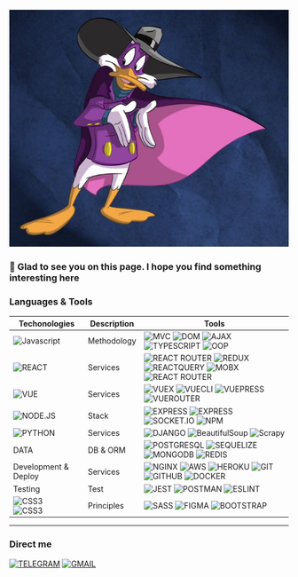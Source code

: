 ![Header](https://github.com/dzhem911/dzhem911/blob/main/assets/40.jpeg)

### 👋 Glad to see you on this page. I hope you find something interesting here

### Languages & Tools
| Techonologies                                                                                                                                                            | Description | Tools                                                                                                                                                                                                                                                                                                                                                                                                                                                                                                                  |
|--------------------------------------------------------------------------------------------------------------------------------------------------------------------------|-------------|------------------------------------------------------------------------------------------------------------------------------------------------------------------------------------------------------------------------------------------------------------------------------------------------------------------------------------------------------------------------------------------------------------------------------------------------------------------------------------------------------------------------|
| ![Javascript](https://img.shields.io/badge/-JAVASCRIPT-090909?style=for-the-badge&logo=JAVASCRIPT)                                                                       | Methodology | ![MVC](https://img.shields.io/badge/-MVC-181818) ![DOM](https://img.shields.io/badge/-DOM-181818) ![AJAX](https://img.shields.io/badge/-AJAX-181818) ![TYPESCRIPT](https://img.shields.io/badge/-TYPESCRIPT-181818) ![OOP](https://img.shields.io/badge/-OOP-181818)                                                                                                                                                                                                                                                   |  
| ![REACT](https://img.shields.io/badge/-REACT-090909?style=for-the-badge&logo=REACT)                                                                                      | Services    | ![REACT ROUTER](https://img.shields.io/badge/-REACT&nbsp;ROUTER-090909?style=for-the-badge&logo=REACTROUTER) ![REDUX](https://img.shields.io/badge/-REDUX-090909?style=for-the-badge&logo=REDUX) ![REACTQUERY](https://img.shields.io/badge/-REACTQUERY-090909?style=for-the-badge&logo=REACTQUERY) ![MOBX](https://img.shields.io/badge/-MOBX-090909?style=for-the-badge&logo=MOBX) ![REACT ROUTER](https://img.shields.io/badge/-REACT&nbsp;NATIVE-090909?style=for-the-badge&logo=REACT)                            | 
| ![VUE](https://img.shields.io/badge/-VUE-090909?style=for-the-badge&logo=VUE.JS)                                                                                         | Services    | ![VUEX](https://img.shields.io/badge/-VUEX-090909) ![VUECLI](https://img.shields.io/badge/-VUE&nbsp;CLI-090909) ![VUEPRESS](https://img.shields.io/badge/-VUE&nbsp;PRESS-090909) ![VUEROUTER](https://img.shields.io/badge/-VUE&nbsp;ROUTER-090909)                                                                                                                                                                                                                                                                    |
| ![NODE.JS](https://img.shields.io/badge/-NODE.JS-090909?style=for-the-badge&logo=NODE.JS)                                                                                | Stack       | ![EXPRESS](https://img.shields.io/badge/-EXPRESS-090909?style=for-the-badge&logo=express) ![EXPRESS](https://img.shields.io/badge/-JS&nbsp;PASSPORT-090909?style=for-the-badge&logo=JSPASSPORT) ![SOCKET.IO](https://img.shields.io/badge/-SOCKET.IO-090909?style=for-the-badge&logo=SOCKET.IO) ![NPM](https://img.shields.io/badge/-NPM-090909?style=for-the-badge&logo=NPM)                                                                                                                                          |
| ![PYTHON](https://img.shields.io/badge/-PYTHON-090909?style=for-the-badge&logo=PYTHON)                                                                                   | Services    | ![DJANGO](https://img.shields.io/badge/-DJANGO-090909?style=for-the-badge&logo=DJANGO) ![BeautifulSoup](https://img.shields.io/badge/-BeautifulSoup-090909?style=for-the-badge&logo=BeautifulSoup) ![Scrapy](https://img.shields.io/badge/-Scrapy-090909?style=for-the-badge&logo=Scrapy)                                                                                                                                                                                                                              |
| DATA                                                                                                                                                                     | DB & ORM    | ![POSTGRESQL](https://img.shields.io/badge/-POSTGRESQL-090909?style=for-the-badge&logo=POSTGRESQL) ![SEQUELIZE](https://img.shields.io/badge/-SEQUELIZE-090909?style=for-the-badge&logo=SEQUELIZE) ![MONGODB](https://img.shields.io/badge/-MONGODB-090909?style=for-the-badge&logo=MONGODB) ![REDIS](https://img.shields.io/badge/-REDIS-090909?style=for-the-badge&logo=REDIS)                                                                                                                                       |
| Development & Deploy                                                                                                                                                     | Services    | ![NGINX](https://img.shields.io/badge/-NGINX-090909?style=for-the-badge&logo=NGINX) ![AWS](https://img.shields.io/badge/-AWS-090909?style=for-the-badge&logo=AMAZON) ![HEROKU](https://img.shields.io/badge/-HEROKU-090909?style=for-the-badge&logo=HEROKU) ![GIT](https://img.shields.io/badge/-GIT-090909?style=for-the-badge&logo=GIT) ![GITHUB](https://img.shields.io/badge/-GITHUB-090909?style=for-the-badge&logo=GITHUB) ![DOCKER](https://img.shields.io/badge/-DOCKER-090909?style=for-the-badge&logo=DOCKER) |
| Testing                                                                                                                                                                  | Test        | ![JEST](https://img.shields.io/badge/-JEST-090909?style=for-the-badge&logo=jest) ![POSTMAN](https://img.shields.io/badge/-POSTMAN-090909?style=for-the-badge&logo=POSTMAN) ![ESLINT](https://img.shields.io/badge/-ESLINT-090909?style=for-the-badge&logo=ESLINT)                                                                                                                                                                                                                           |
| ![CSS3](https://img.shields.io/badge/-CSS3-090909?style=for-the-badge&logo=CSS3) <br/>![CSS3](https://img.shields.io/badge/-HTML5-090909?style=for-the-badge&logo=HTML5) | Principles  | ![SASS](https://img.shields.io/badge/-SASS-090909?style=for-the-badge&logo=SASS) ![FIGMA](https://img.shields.io/badge/-FIGMA-090909?style=for-the-badge&logo=FIGMA) ![BOOTSTRAP](https://img.shields.io/badge/-BOOTSTRAP-090909?style=for-the-badge&logo=BOOTSTRAP)                                                                                                                                                                                                                                                   |

---
### Direct me
[![TELEGRAM](https://img.shields.io/badge/-TELEGRAM-090909?style=for-the-badge&logo=telegram)](https://t.me/BlackMacintosh) [![GMAIL](https://img.shields.io/badge/-GMAIL-090909?style=for-the-badge&logo=gmail)](dzhemal911@gmail.com)




<!--
**dzhem911/dzhem911** is a ✨ _special_ ✨ repository because its `README.md` (this file) appears on your GitHub profile.

Here are some ideas to get you started:

- 🔭 I’m currently working on ...
- 🌱 I’m currently learning ...
- 👯 I’m looking to collaborate on ...
- 🤔 I’m looking for help with ...
- 💬 Ask me about ...
- 📫 How to reach me: ...
- 😄 Pronouns: ...
- ⚡ Fun fact: ...
-->
